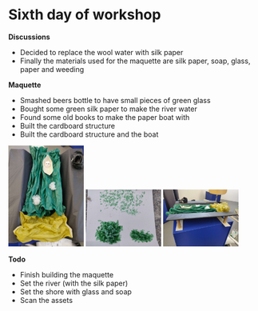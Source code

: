 # Sixth day of workshop


**Discussions**
- Decided to replace the wool water with silk paper
- Finally the materials used for the maquette are silk paper, soap, glass, paper and weeding


**Maquette**
- Smashed beers bottle to have small pieces of green glass
- Bought some green silk paper to make the river water
- Found some old books to make the paper boat with
- Built the cardboard structure
- Built the cardboard structure and the boat


<img src="../images/mockup/2023-05-16-silkPaperRiver.jpg" style="width:30%">
<img src="../images/mockup/2023-05-16-smashedGlass.jpg" style="width:30%">
<img src="../images/mockup/2023-05-16-cardboardStructure.jpg" style="width:30%">

**Todo**
- Finish building the maquette
- Set the river (with the silk paper)
- Set the shore with glass and soap
- Scan the assets
